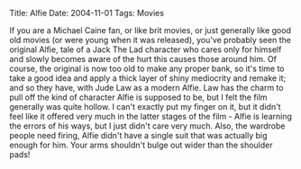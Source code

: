 Title: Alfie
Date: 2004-11-01
Tags: Movies

If you are a Michael Caine fan, or like brit movies, or just generally like good old movies (or were young when it was released), you've probably seen the original Alfie, tale of a Jack The Lad character who cares only for himself and slowly becomes aware of the hurt this causes those around him.
Of course, the original is now too old to make any proper bank, so it's time to take a good idea and apply a thick layer of shiny mediocrity and remake it; and so they have, with Jude Law as a modern Alfie.
Law has the charm to pull off the kind of character Alfie is supposed to be, but I felt the film generally was quite hollow. I can't exactly put my finger on it, but it didn't feel like it offered very much in the latter stages of the film - Alfie is learning the errors of his ways, but I just didn't care very much.
Also, the wardrobe people need firing, Alfie didn't have a single suit that was actually big enough for him. Your arms shouldn't bulge out wider than the shoulder pads!
